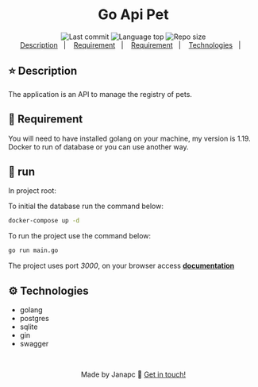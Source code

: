 <div align="center">
  <h1> Go Api Pet </h1>
  <img alt="Last commit" src="https://img.shields.io/github/last-commit/janapc/go-api-pet"/>
  <img alt="Language top" src="https://img.shields.io/github/languages/top/janapc/go-api-pet"/>
  <img alt="Repo size" src="https://img.shields.io/github/repo-size/janapc/go-api-pet"/>
</div>
<div align="center">
 <a href="#-description">Description</a>&nbsp;&nbsp;&nbsp;|&nbsp;&nbsp;&nbsp;
<a href="#-requirement">Requirement</a>&nbsp;&nbsp;&nbsp;|&nbsp;&nbsp;&nbsp;
<a href="#-runner">Requirement</a>&nbsp;&nbsp;&nbsp;|&nbsp;&nbsp;&nbsp;
<a href="#-technologies">Technologies</a>&nbsp;&nbsp;&nbsp;|&nbsp;&nbsp;&nbsp;
</div>

## ⭐️ Description

The application is an API to manage the registry of pets.

## 📍 Requirement

You will need to have installed golang on your machine, my version is 1.19. Docker to run of database or you can use another way.

## 🚀 run

In project root:

To initial the database run the command below:

```sh
docker-compose up -d
```

To run the project use the command below:

```sh
go run main.go
```

The project uses port _3000_, on your browser access **[documentation](http://localhost:3000/api/v1/pets/swagger/index.html)**

## ⚙️ Technologies

- golang
- postgres
- sqlite
- gin
- swagger

<br>
<span align="center">

Made by Janapc 🤘 [Get in touch!](https://www.linkedin.com/in/janaina-pedrina/)

</span>
